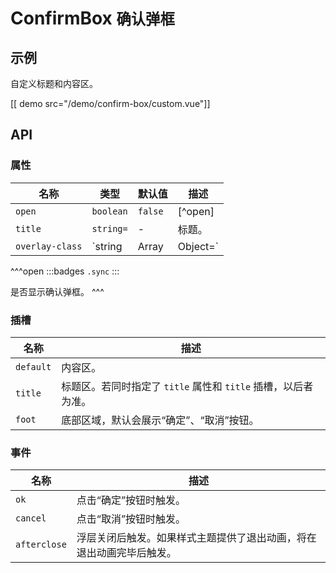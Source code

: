 # ConfirmBox <small>确认弹框</small>

## 示例

自定义标题和内容区。

[[ demo src="/demo/confirm-box/custom.vue"]]

## API

### 属性

| 名称 | 类型 | 默认值 | 描述 |
| --- | --- | --- | --- |
| `open` | `boolean` | `false` | [^open] |
| `title` | `string=` | - | 标题。 |
| `overlay-class` | `string|Array|Object=` | - | 参考 [Overlay](./overlay) 组件的 `overlay-class` 属性。 |

^^^open
:::badges
`.sync`
:::

是否显示确认弹框。
^^^

### 插槽

| 名称 | 描述 |
| -- | -- |
| `default` | 内容区。 |
| `title` | 标题区。若同时指定了 `title` 属性和 `title` 插槽，以后者为准。 |
| `foot` | 底部区域，默认会展示“确定”、“取消”按钮。 |

### 事件

| 名称 | 描述 |
| -- | -- |
| `ok` | 点击“确定”按钮时触发。 |
| `cancel` | 点击“取消”按钮时触发。 |
| `afterclose` | 浮层关闭后触发。如果样式主题提供了退出动画，将在退出动画完毕后触发。 |
